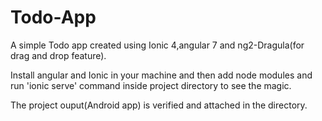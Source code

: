 # Todo-App
A simple Todo app created using Ionic 4,angular 7 and ng2-Dragula(for drag and drop feature).

Install angular and Ionic in your machine and then add node modules and run 'ionic serve' command inside project directory to see the magic.

The project ouput(Android app) is verified and  attached in the directory.
